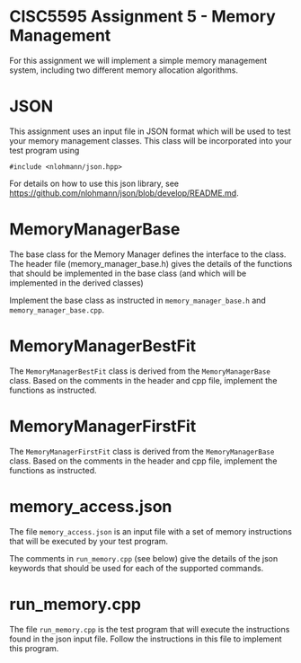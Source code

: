 # CISC5595 Assignment 5 - Memory Management

For this assignment we will implement a simple memory management system, including two different memory allocation algorithms.

# JSON
This assignment uses an input file in JSON format which will be used to test your memory management classes. This class will be incorporated into your test program using 
```
#include <nlohmann/json.hpp>
```
For details on how to use this json library, see https://github.com/nlohmann/json/blob/develop/README.md. 

# MemoryManagerBase

The base class for the Memory Manager defines the interface to the class. The header file (memory_manager_base.h) gives the details of the functions that should be implemented in the base class (and which will be implemented in the derived classes)

Implement the base class as instructed in `memory_manager_base.h` and `memory_manager_base.cpp`.

# MemoryManagerBestFit

The `MemoryManagerBestFit` class is derived from the `MemoryManagerBase` class. Based on the comments in the header and cpp file, implement the functions as instructed.

# MemoryManagerFirstFit

The `MemoryManagerFirstFit` class is derived from the `MemoryManagerBase` class. Based on the comments in the header and cpp file, implement the functions as instructed.

# memory_access.json
The file `memory_access.json` is an input file with a set of memory instructions that will be executed by your test program. 

The comments in `run_memory.cpp` (see below) give the details of the json keywords that should be used for each of the supported commands.

# run_memory.cpp
The file `run_memory.cpp` is the test program that will execute the instructions found in the json input file. Follow the instructions in this file to implement this program.
